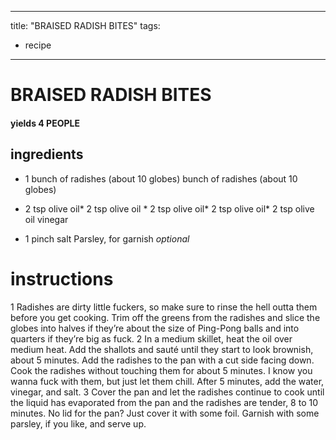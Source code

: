 
	
---
title: "BRAISED RADISH BITES"
tags:
  - recipe
---
# BRAISED RADISH BITES
#### yields 4 PEOPLE
## ingredients
* 1 bunch of radishes (about 10 globes) bunch of radishes (about 10 globes)
* 2 tsp olive oil* 2 tsp olive oil * 2 tsp olive oil* 2 tsp olive oil* 2 tsp olive oil vinegar

* 1 pinch salt
Parsley, for garnish *optional*

# instructions
1 Radishes are dirty little fuckers, so make sure to rinse the hell outta them before you get cooking. Trim off the greens from the radishes and slice the globes into halves if they’re about the size of Ping-Pong balls and into quarters if they’re big as fuck.
2 In a medium skillet, heat the oil over medium heat. Add the shallots and sauté until they start to look brownish, about 5 minutes. Add the radishes to the pan with a cut side facing down. Cook the radishes without touching them for about 5 minutes. I know you wanna fuck with them, but just let them chill. After 5 minutes, add the water, vinegar, and salt.
3 Cover the pan and let the radishes continue to cook until the liquid has evaporated from the pan and the radishes are tender, 8 to 10 minutes. No lid for the pan? Just cover it with some foil. Garnish with some parsley, if you like, and serve up.
	

